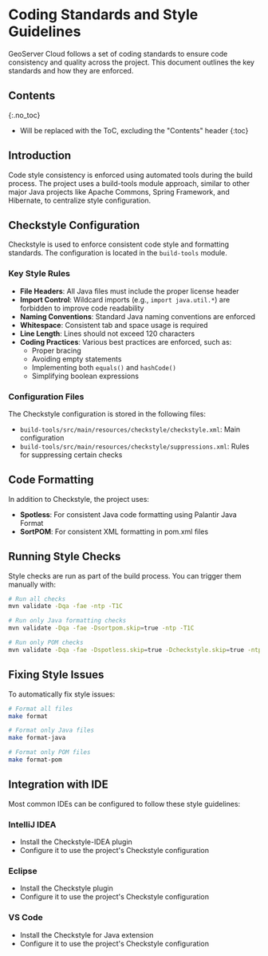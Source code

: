 # Coding Standards and Style Guidelines

GeoServer Cloud follows a set of coding standards to ensure code consistency and quality across the project. This document outlines the key standards and how they are enforced.

## Contents
{:.no_toc}

* Will be replaced with the ToC, excluding the "Contents" header
{:toc}

## Introduction

Code style consistency is enforced using automated tools during the build process. The project uses a build-tools module approach, similar to other major Java projects like Apache Commons, Spring Framework, and Hibernate, to centralize style configuration.

## Checkstyle Configuration

Checkstyle is used to enforce consistent code style and formatting standards. The configuration is located in the `build-tools` module.

### Key Style Rules

- **File Headers**: All Java files must include the proper license header
- **Import Control**: Wildcard imports (e.g., `import java.util.*`) are forbidden to improve code readability
- **Naming Conventions**: Standard Java naming conventions are enforced
- **Whitespace**: Consistent tab and space usage is required
- **Line Length**: Lines should not exceed 120 characters
- **Coding Practices**: Various best practices are enforced, such as:
  - Proper bracing
  - Avoiding empty statements
  - Implementing both `equals()` and `hashCode()`
  - Simplifying boolean expressions

### Configuration Files

The Checkstyle configuration is stored in the following files:

- `build-tools/src/main/resources/checkstyle/checkstyle.xml`: Main configuration
- `build-tools/src/main/resources/checkstyle/suppressions.xml`: Rules for suppressing certain checks

## Code Formatting

In addition to Checkstyle, the project uses:

- **Spotless**: For consistent Java code formatting using Palantir Java Format
- **SortPOM**: For consistent XML formatting in pom.xml files

## Running Style Checks

Style checks are run as part of the build process. You can trigger them manually with:

```bash
# Run all checks
mvn validate -Dqa -fae -ntp -T1C

# Run only Java formatting checks
mvn validate -Dqa -fae -Dsortpom.skip=true -ntp -T1C

# Run only POM checks
mvn validate -Dqa -fae -Dspotless.skip=true -Dcheckstyle.skip=true -ntp -T1C
```

## Fixing Style Issues

To automatically fix style issues:

```bash
# Format all files
make format

# Format only Java files
make format-java

# Format only POM files
make format-pom
```

## Integration with IDE

Most common IDEs can be configured to follow these style guidelines:

### IntelliJ IDEA

- Install the Checkstyle-IDEA plugin
- Configure it to use the project's Checkstyle configuration

### Eclipse

- Install the Checkstyle plugin
- Configure it to use the project's Checkstyle configuration

### VS Code

- Install the Checkstyle for Java extension
- Configure it to use the project's Checkstyle configuration